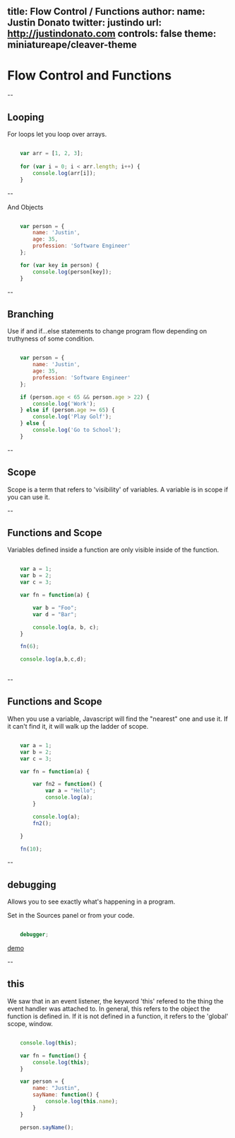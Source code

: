 title: Flow Control / Functions
author:
  name: Justin Donato
  twitter: justindo
  url: http://justindonato.com
controls: false
theme: miniatureape/cleaver-theme
--

# Flow Control and Functions

--

## Looping

For loops let you loop over arrays.

```javascript

    var arr = [1, 2, 3];
    
    for (var i = 0; i < arr.length; i++) {
        console.log(arr[i]);
    }

```
--

And Objects

```javascript

    var person = {
        name: 'Justin',
        age: 35,
        profession: 'Software Engineer'
    };

    for (var key in person) {
        console.log(person[key]);
    }
```

--

## Branching

Use if and if...else statements to change program flow depending on truthyness of some condition.


```javascript

    var person = {
        name: 'Justin',
        age: 35,
        profession: 'Software Engineer'
    };

    if (person.age < 65 && person.age > 22) {
        console.log('Work');
    } else if (person.age >= 65) {
        console.log('Play Golf');
    } else {
        console.log('Go to School');
    }

```
--

## Scope

Scope is a term that refers to 'visibility' of variables. A variable is in scope if you can use it.

--

## Functions and Scope

Variables defined inside a function are only visible inside of the function.

```javascript

    var a = 1;
    var b = 2;
    var c = 3;

    var fn = function(a) {

        var b = "Foo";
        var d = "Bar";

        console.log(a, b, c);
    }

    fn(6);

    console.log(a,b,c,d);
    
```

--

## Functions and Scope

When you use a variable, Javascript will find the "nearest" one and use it. If it can't find it, it will walk up the ladder of scope.

```javascript

    var a = 1;
    var b = 2;
    var c = 3;

    var fn = function(a) {

        var fn2 = function() {
            var a = "Hello";
            console.log(a);
        }

        console.log(a);
        fn2();

    }

    fn(10);

```

--

## debugging

Allows you to see exactly what's happening in a program.

Set in the Sources panel or from your code.

```javascript

    debugger;

```

[demo](http://miniatureape.github.io/js-fall-2014/slides/demos/basics/index.html)

--

## this

We saw that in an event listener, the keyword 'this' refered to the thing the event handler was attached to. In general, this refers to the object the function is defined in. If it is not defined in a function, it refers to the 'global' scope, window.

```javascript

    console.log(this);

    var fn = function() {
        console.log(this);
    }

    var person = {
        name: "Justin",
        sayName: function() {
            console.log(this.name);
        }
    }

    person.sayName();

```

